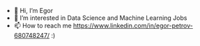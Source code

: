 - 👋 Hi, I’m Egor
- 👀 I’m interested in Data Science and Machine Learning Jobs
- 📫 How to reach me https://www.linkedin.com/in/egor-petrov-680748247/ :)

<!---
NewtoIBM/NewtoIBM is a ✨ special ✨ repository because its `README.md` (this file) appears on your GitHub profile.
You can click the Preview link to take a look at your changes.
--->
